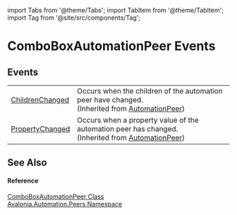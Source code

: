 import Tabs from '@theme/Tabs'; 
import TabItem from '@theme/TabItem'; 
import Tag from '@site/src/components/Tag'; 

# ComboBoxAutomationPeer Events




## Events
<table>
<tr>
<td><a href="E_Avalonia_Automation_Peers_AutomationPeer_ChildrenChanged">ChildrenChanged</a></td>
<td>Occurs when the children of the automation peer have changed.<br />(Inherited from <a href="T_Avalonia_Automation_Peers_AutomationPeer">AutomationPeer</a>)</td>
</tr>
<tr>
<td><a href="E_Avalonia_Automation_Peers_AutomationPeer_PropertyChanged">PropertyChanged</a></td>
<td>Occurs when a property value of the automation peer has changed.<br />(Inherited from <a href="T_Avalonia_Automation_Peers_AutomationPeer">AutomationPeer</a>)</td>
</tr>
</table>

## See Also


#### Reference
<a href="T_Avalonia_Automation_Peers_ComboBoxAutomationPeer">ComboBoxAutomationPeer Class</a>  
<a href="N_Avalonia_Automation_Peers">Avalonia.Automation.Peers Namespace</a>  
